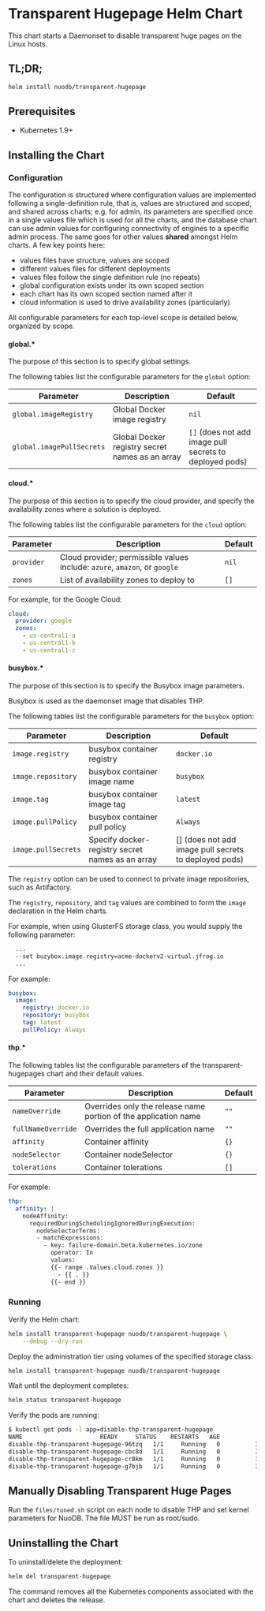 # Transparent Hugepage Helm Chart

This chart starts a Daemonset to disable transparent huge pages on the Linux hosts.

## TL;DR;

```bash
helm install nuodb/transparent-hugepage
```

## Prerequisites

- Kubernetes 1.9+

## Installing the Chart

### Configuration

The configuration is structured where configuration values are implemented following a single-definition rule, that is, values are structured and scoped, and shared across charts; e.g. for admin, its parameters are specified once in a single values file which is used for all the charts, and the database chart can use admin values for configuring connectivity of engines to a specific admin process. The same goes for other values **shared** amongst Helm charts. A few key points here:

- values files have structure, values are scoped
- different values files for different deployments
- values files follow the single definition rule (no repeats)
- global configuration exists under its own scoped section
- each chart has its own scoped section named after it
- cloud information is used to drive availability zones (particularly)

All configurable parameters for each top-level scope is detailed below, organized by scope.

#### global.*

The purpose of this section is to specify global settings.

The following tables list the configurable parameters for the `global` option:

| Parameter | Description | Default |
| ----- | ----------- | ------ |
| `global.imageRegistry` | Global Docker image registry | `nil` |
| `global.imagePullSecrets` | Global Docker registry secret names as an array | `[]` (does not add image pull secrets to deployed pods) |

#### cloud.*

The purpose of this section is to specify the cloud provider, and specify the availability zones where a solution is deployed.

The following tables list the configurable parameters for the `cloud` option:

| Parameter | Description | Default |
| ----- | ----------- | ------ |
| `provider` | Cloud provider; permissible values include: `azure`, `amazon`, or `google` |`nil`|
| `zones` | List of availability zones to deploy to |`[]`|

For example, for the Google Cloud:

```yaml
cloud:
  provider: google
  zones:
    - us-central1-a
    - us-central1-b
    - us-central1-c
```

#### busybox.*

The purpose of this section is to specify the Busybox image parameters.

Busybox is used as the daemonset image that disables THP.

The following tables list the configurable parameters for the `busybox` option:

| Parameter | Description | Default |
| ----- | ----------- | ------ |
| `image.registry` | busybox container registry | `docker.io` |
| `image.repository` | busybox container image name |`busybox`|
| `image.tag` | busybox container image tag | `latest` |
| `image.pullPolicy` | busybox container pull policy |`Always`|
| `image.pullSecrets` | Specify docker-registry secret names as an array | [] (does not add image pull secrets to deployed pods) |

The `registry` option can be used to connect to private image repositories, such as Artifactory.

The `registry`, `repository`, and `tag` values are combined to form the `image` declaration in the Helm charts.

For example, when using GlusterFS storage class, you would supply the following parameter:

```bash
  ...
  --set buzybox.image.registry=acme-dockerv2-virtual.jfrog.io
  ...
```

For example:

```yaml
busybox:
  image:
    registry: docker.io
    repository: busybox
    tag: latest
    pullPolicy: Always
```

#### thp.*

The following tables list the configurable parameters of the transparent-hugepages chart and their default values.

| Parameter | Description | Default |
| ----- | ----------- | ------ |
| `nameOverride` | Overrides only the release name portion of the application name |`""`|
| `fullNameOverride` | Overrides the full application name |`""`|
| `affinity` | Container affinity | `{}` |
| `nodeSelector` | Container nodeSelector | `{}` |
| `tolerations` | Container tolerations | `[]` |

For example:

```yaml
thp:
  affinity: |
    nodeAffinity:
      requiredDuringSchedulingIgnoredDuringExecution:
        nodeSelectorTerms:
        - matchExpressions:
          - key: failure-domain.beta.kubernetes.io/zone
            operator: In
            values:
            {{- range .Values.cloud.zones }}
              - {{ . }}
            {{- end }}
```

### Running

Verify the Helm chart:

```bash
helm install transparent-hugepage nuodb/transparent-hugepage \
    --debug --dry-run
```

Deploy the administration tier using volumes of the specified storage class:

```bash
helm install transparent-hugepage nuodb/transparent-hugepage
```

Wait until the deployment completes:

```bash
helm status transparent-hugepage
```

Verify the pods are running:

```bash
$ kubectl get pods -l app=disable-thp-transparent-hugepage
NAME                      READY     STATUS    RESTARTS   AGE
disable-thp-transparent-hugepage-96tzq   1/1     Running   0          3m45s
disable-thp-transparent-hugepage-cbc8d   1/1     Running   0          3m45s
disable-thp-transparent-hugepage-cr8km   1/1     Running   0          3m45s
disable-thp-transparent-hugepage-g7bjb   1/1     Running   0          3m45s
```

## Manually Disabling Transparent Huge Pages

Run the `files/tuned.sh` script on each node to disable THP and set kernel parameters for NuoDB.
The file MUST be run as root/sudo.

## Uninstalling the Chart

To uninstall/delete the deployment:

```bash
helm del transparent-hugepage
```

The command removes all the Kubernetes components associated with the chart and deletes the release.

